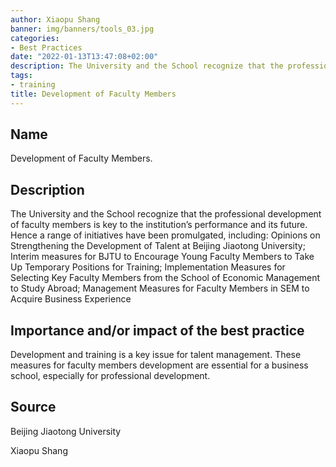 ```yaml
---
author: Xiaopu Shang
banner: img/banners/tools_03.jpg
categories:
- Best Practices
date: "2022-01-13T13:47:08+02:00"
description: The University and the School recognize that the professional development of faculty members is key to the institution’s performance and its future. 
tags:
- training
title: Development of Faculty Members 
---
```


## Name

Development of Faculty Members.

## Description

The University and the School recognize that the professional development of faculty members is key to the institution’s performance and its future. Hence a range of initiatives have been promulgated, including: Opinions on Strengthening the Development of Talent at Beijing Jiaotong University; Interim measures for BJTU to Encourage Young Faculty Members to Take Up Temporary Positions for Training; Implementation Measures for Selecting Key Faculty Members from the School of Economic Management to Study Abroad; Management Measures for Faculty Members in SEM to Acquire Business Experience


## Importance and/or impact of the best practice

Development and training is a key issue for talent management. These measures for faculty members development are essential for a business school, especially for professional development.


## Source

Beijing Jiaotong University

Xiaopu Shang